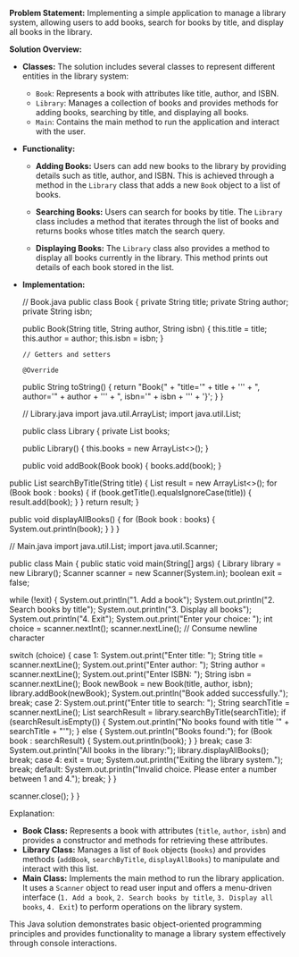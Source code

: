 
**Problem Statement:** Implementing a simple application to manage a library system, allowing users to add books, search for books by title, and display all books in the library.

**Solution Overview:**
- **Classes:** The solution includes several classes to represent different entities in the library system:
  - `Book`: Represents a book with attributes like title, author, and ISBN.
  - `Library`: Manages a collection of books and provides methods for adding books, searching by title, and displaying all books.
  - `Main`: Contains the main method to run the application and interact with the user.

- **Functionality:**
  - **Adding Books:** Users can add new books to the library by providing details such as title, author, and ISBN. This is achieved through a method in the `Library` class that adds a new `Book` object to a list of books.
  
  - **Searching Books:** Users can search for books by title. The `Library` class includes a method that iterates through the list of books and returns books whose titles match the search query.
  
  - **Displaying Books:** The `Library` class also provides a method to display all books currently in the library. This method prints out details of each book stored in the list.

- **Implementation:**
 
  // Book.java
  public class Book {
      private String title;
      private String author;
      private String isbn;
      
   public Book(String title, String author, String isbn) {
        this.title = title;
          this.author = author;
          this.isbn = isbn;
      }
      
      // Getters and setters
  
      @Override
    public String toString() {
          return "Book{" +
                 "title='" + title + '\'' +
                 ", author='" + author + '\'' +
                 ", isbn='" + isbn + '\'' +
                 '}';
      }
  }

  // Library.java
import java.util.ArrayList;
  import java.util.List;
  
  public class Library {
      private List<Book> books;
      
  public Library() {
          this.books = new ArrayList<>();
      }
      
  public void addBook(Book book) {
          books.add(book);
      }
      
public List<Book> searchByTitle(String title) {
          List<Book> result = new ArrayList<>();
          for (Book book : books) {
              if (book.getTitle().equalsIgnoreCase(title)) {
                  result.add(book);
              }
          }
          return result;
      }
      
   public void displayAllBooks() {
          for (Book book : books) {
              System.out.println(book);
          }
      }
  }
 
  // Main.java
import java.util.List;
  import java.util.Scanner;
  
  public class Main {
      public static void main(String[] args) {
          Library library = new Library();
          Scanner scanner = new Scanner(System.in);
          boolean exit = false;
          
while (!exit) {
              System.out.println("1. Add a book");
              System.out.println("2. Search books by title");
              System.out.println("3. Display all books");
              System.out.println("4. Exit");
              System.out.print("Enter your choice: ");
              int choice = scanner.nextInt();
              scanner.nextLine(); // Consume newline character
              
  switch (choice) {
                  case 1:
                      System.out.print("Enter title: ");
                      String title = scanner.nextLine();
                      System.out.print("Enter author: ");
                      String author = scanner.nextLine();
                      System.out.print("Enter ISBN: ");
                      String isbn = scanner.nextLine();
                      Book newBook = new Book(title, author, isbn);
                      library.addBook(newBook);
                      System.out.println("Book added successfully.");
                      break;
                  case 2:
                      System.out.print("Enter title to search: ");
                      String searchTitle = scanner.nextLine();
                      List<Book> searchResult = library.searchByTitle(searchTitle);
                      if (searchResult.isEmpty()) {
                          System.out.println("No books found with title '" + searchTitle + "'");
                      } else {
                          System.out.println("Books found:");
                          for (Book book : searchResult) {
                              System.out.println(book);
                          }
                      }
                      break;
                  case 3:
                      System.out.println("All books in the library:");
                      library.displayAllBooks();
                      break;
                  case 4:
                      exit = true;
                      System.out.println("Exiting the library system.");
                      break;
                  default:
                      System.out.println("Invalid choice. Please enter a number between 1 and 4.");
                      break;
              }
          }
          
   scanner.close();
      }
  }

Explanation:
- **Book Class:** Represents a book with attributes (`title`, `author`, `isbn`) and provides a constructor and methods for retrieving these attributes.
- **Library Class:** Manages a list of `Book` objects (`books`) and provides methods (`addBook`, `searchByTitle`, `displayAllBooks`) to manipulate and interact with this list.
- **Main Class:** Implements the main method to run the library application. It uses a `Scanner` object to read user input and offers a menu-driven interface (`1. Add a book`, `2. Search books by title`, `3. Display all books`, `4. Exit`) to perform operations on the library system.

This Java solution demonstrates basic object-oriented programming principles and provides functionality to manage a library system effectively through console interactions.
